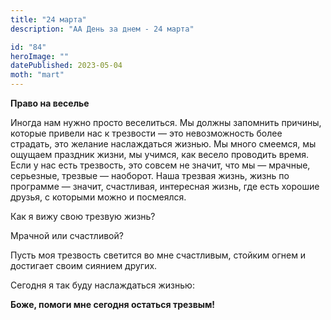 ```yaml
---
title: "24 марта"
description: "АА День за днем - 24 марта"

id: "84"
heroImage: ""
datePublished: 2023-05-04
moth: "mart"
---
```


**Право на веселье**

Иногда нам нужно просто веселиться. Мы должны запомнить причины, которые
привели нас к трезвости — это невозможность более страдать, это желание
наслаждаться жизнью. Мы много смеемся, мы ощущаем праздник жизни, мы учимся,
как весело проводить время. Если у нас есть трезвость, это совсем не значит,
что мы — мрачные, серьезные, трезвые — наоборот. Наша трезвая жизнь, жизнь по
программе — значит, счастливая, интересная жизнь, где есть хорошие друзья, с
которыми можно и посмеялся.

Как я вижу свою трезвую жизнь?

Мрачной или счастливой?

Пусть моя трезвость светится во мне счастливым, стойким огнем и достигает
своим сиянием других.

Сегодня я так буду наслаждаться жизнью:

**Боже, помоги мне сегодня остаться трезвым!**
